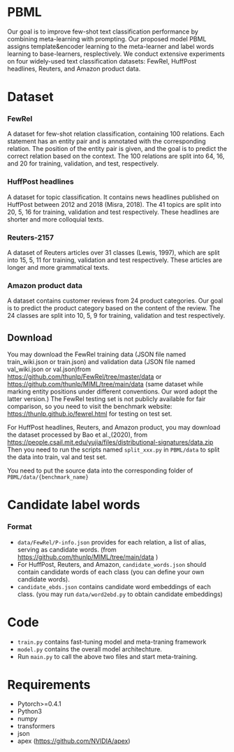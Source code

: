 # PBML
Our goal is to improve few-shot text classification performance by combining meta-learning with prompting. Our proposed model PBML assigns template&encoder learning to the meta-learner and label words learning to base-learners, resplectively. We conduct extensive experiments on four widely-used text classification datasets: FewRel, HuffPost headlines, Reuters, and Amazon product data.

# Dataset
### FewRel 
A dataset for few-shot relation classification, containing 100 relations. Each statement has an entity pair and is annotated with the corresponding relation. The position of the entity pair is given, and the goal is to predict the correct relation based on the context. The 100 relations are split into 64, 16, and 20 for training, validation, and test, respectively. 

### HuffPost headlines 
A dataset for topic classification. It contains news headlines published on HuffPost between 2012 and 2018 (Misra, 2018). The 41 topics are split into 20, 5, 16 for training, validation and test respectively. These headlines are shorter and more colloquial texts.

### Reuters-2157 
A dataset of Reuters articles over 31 classes (Lewis, 1997), which are split into 15, 5, 11 for training, validation and test respectively. These articles are longer and more grammatical texts.

### Amazon product data 
A dataset contains customer reviews from 24 product categories. Our goal is to predict the product category based on the content of the review. The 24 classes are split into 10, 5, 9 for training, validation and test respectively.


## Download 
You may download the FewRel training data (JSON file named train_wiki.json or train.json) and validation data (JSON file named val_wiki.json or val.json)from https://github.com/thunlp/FewRel/tree/master/data or https://github.com/thunlp/MIML/tree/main/data (same dataset while marking entity positions under different conventions. Our word adopt the latter version.) The FewRel testing set is not publicly available for fair comparison, so you need to visit the benchmark website: https://thunlp.github.io/fewrel.html for testing on test set.

For HuffPost headlines, Reuters, and Amazon product, you may download the dataset processed by Bao et al.,(2020), from https://people.csail.mit.edu/yujia/files/distributional-signatures/data.zip Then you need to run the scripts named `split_xxx.py` in `PBML/data` to split the data into train, val and test set.

You need to put the source data into the corresponding folder of `PBML/data/{benchmark_name}`


# Candidate label words

### Format
+ `data/FewRel/P-info.json` provides for each relation, a list of alias, serving as candidate words. (from https://github.com/thunlp/MIML/tree/main/data )
+ For HuffPost, Reuters, and Amazon, `candidate_words.json` should contain candidate words of each class (you can define your own candidate words). 
+ `candidate_ebds.json` contains candidate word embeddings of each class. (you may run `data/word2ebd.py` to obtain candidate embeddings)


# Code
+ `train.py` contains fast-tuning model and meta-traning framework
+ `model.py` contains the overall model architechture.
+ Run `main.py` to call the above two files and start meta-training. 

# Requirements
+ Pytorch>=0.4.1
+ Python3
+ numpy
+ transformers
+ json
+ apex (https://github.com/NVIDIA/apex)
